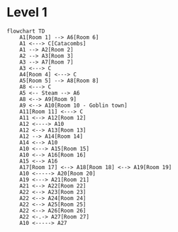 # Level 1

```mermaid
flowchart TD
    A1[Room 1] --> A6[Room 6]
    A1 <---> C[Catacombs]
    A1 --> A2[Room 2]
    A2 --> A3[Room 3]
    A3 --> A7[Room 7]
    A3 <---> C
    A4[Room 4] <---> C
    A5[Room 5] --> A8[Room 8]
    A8 <---> C
    A5 <-- Steam --> A6
    A8 <--> A9[Room 9]
    A9 <--> A10[Room 10 - Goblin town]
    A11[Room 11] <---> C
    A11 <--> A12[Room 12]
    A12 <----> A10
    A12 <--> A13[Room 13]
    A12 --> A14[Room 14]
    A14 <--> A10
    A10 <---> A15[Room 15]
    A10 <--> A16[Room 16]
    A15 <--> A16
    A17[Room 17] <--> A18[Room 18] <--> A19[Room 19]
    A10 <-----> A20[Room 20]
    A19 <---> A21[Room 21]
    A21 <--> A22[Room 22]
    A22 <--> A23[Room 23]
    A22 <--> A24[Room 24]
    A22 <--> A25[Room 25]
    A22 <--> A26[Room 26]
    A22 <-.-> A27[Room 27]
    A10 <-----> A27

```


<!-- 

## Week 1

The first level, exists on a roughly two different planes, with [Room 6](Room_06.md), and the stream that connects [Room 6](Room_06.md) and [Room 7](Room_07.md) on one level, and the rest of the rooms on another. 

[Room 1](Room_01.md) and [Room 5](Room_05.md) both connect to the water level.

[Room 2](Room_02.md) slops downward, so [Room 7](Room_07.md) and the floor of [Room 3](Room_03.md) are both bellow the other rooms, but above [Room 6](Room_06.md) and it's stream.

Both [Room 1](Room_01.md) and [Room 2](Room_02.md) can be accessed from above. 





### Week 1, all rooms
![All of week one](img/week_1/combined.png "All of week 1")

### Diagram showing the vertical relationship between rooms.
![Vertical layout](img/week_1/Vertial_layout.png "Vertical Layout of Week 1")

### Just the 'Catacomb' layer
![Alt Week 1, areas 1, 2, 3, 4, 5, & 7](img/week_1/catacombs.png "Week 1, areas 1, 2, 3, 4, 5, & 7")

### Just the 'Water' layer
![Week 1, area 6](img/week_1/water.png "Week 1, area 6")

-->